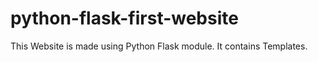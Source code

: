# python-flask-first-website
This Website is made using Python Flask module.
It contains Templates.  
